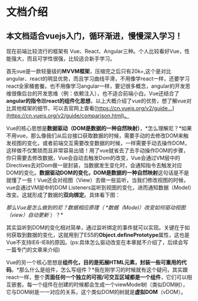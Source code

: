 # 文档介绍

## 本文档适合vuejs入门，循环渐进，慢慢深入学习！

现在前端比较流行的框架有 Vue、React、Angular三种。个人比较看好Vue，性能强大，而且可学性很强，比较适合新手学习。

首先vue是一款轻量级的**MVVM框架**，压缩完之后只有20k+,这个是对比angular、react的明显优势，而且学习曲线平滑，不用像学react一样，还要学习react全家桶套餐。也不用像学习angular一样，要记很多概念，angular的开发思维很像后台的开发思维（例：依赖注入），也不适合前端小白。Vue还结合了**angular的指令**跟**react的组件化思想**，以上大概介绍了vue的优势，想了解vue对比其他框架的细节，可以去官网上查看[https://cn.vuejs.org/v2/guide...](https://cn.vuejs.org/v2/guide/comparison.html)。

Vue的核心思想是**数据驱动（DOM是数据的一种自然映射）**，*怎么理解尼？*如果不用vue，那么像我们从后台接口获取数据的时候，需要手动的去修改DOM来触发视图的变化，或者前端交互需要改变数据的时候，一样需要手动去操作DOM，这样做不仅繁琐而且非常容易出错！用了vue就省去了去手动操作DOM的步骤，你只需要去修改数据，Vue会自动去触发Dom的改变，Vue会通过VM层中的Directives去对Dom做一层封装，当数据发生变化时，会通知指令去触发对应DOM的变化。**数据驱动DOM的变化，DOM是数据的一种自然映射**这句话是不是就懂了一些！Vue还会对视图（View）去做一些监听，当我们修改视图的时候，vue会通过VM层中的DOM Listeners监听到视图的变化，进而通知数据（Model）改变。这就形成了数据的**双向绑定**。具体看下图：


*那么Vue是怎么做到的尼？数据相应原理（ \**数据（Model）改变如何驱动视图（view）自动更新** ）？*

其实监听到DOM的变化相对简单，通过监听绑定的事件就可以实现。关键在于如何获取到数据的变化，这就用到了ES5的**Object.definePrototype**属性，这也是Vue不支持IE6-IE8的原因。(ps:具体怎么驱动改变在本章就不介绍了，后续会写一篇专门的文章来介绍)

Vue的另一个核心思想是**组件化，目的是拓展HTML元素，封装一些可重用的代码**。*那么什么是组件，怎么写组件？*我在刚学习的时候就有这个疑问，其实跟react一样，整个**页面任何一个独立的可视/可交互区域都是一个组件**，它们可以相互嵌套。每一个组件在创建的时候都会生成一个viewModel树（类似DOM树），它与DOM树是一一对应的关系，这个类似DOM的树就是**虚拟DOM**（vDOM）。